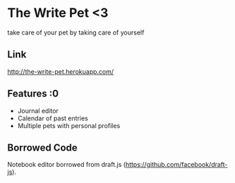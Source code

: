# The Write Pet <3
 
take care of your pet by taking care of yourself

## Link

http://the-write-pet.herokuapp.com/

## Features :0
 
- Journal editor
- Calendar of past entries
- Multiple pets with personal profiles
 
## Borrowed Code 
Notebook editor borrowed from draft.js (https://github.com/facebook/draft-js).
